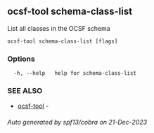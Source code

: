 ## ocsf-tool schema-class-list

List all classes in the OCSF schema

```
ocsf-tool schema-class-list [flags]
```

### Options

```
  -h, --help   help for schema-class-list
```

### SEE ALSO

* [ocsf-tool](ocsf-tool.md)	 - 

###### Auto generated by spf13/cobra on 21-Dec-2023
